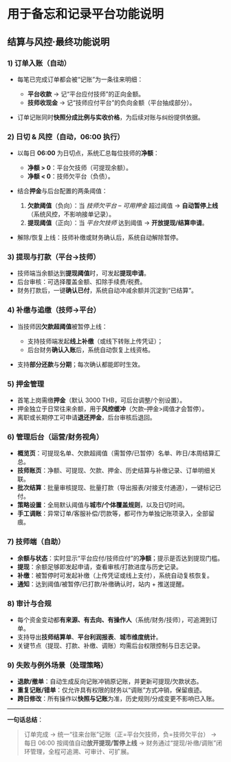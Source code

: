 # 用于备忘和记录平台功能说明

## 结算与风控·最终功能说明

### 1) 订单入账（自动）

* 每笔已完成订单都会被“记账”为一条往来明细：

  * **平台收款** → 记“平台应付技师”的正向金额。
  * **技师收现金** → 记“技师应付平台”的负向金额（平台抽成部分）。
* 订单记账同时**快照分成比例与实收价格**，为后续对账与纠纷提供依据。

### 2) 日切 & 风控（自动，06:00 执行）

* 以每日 **06:00** 为日切点，系统汇总每位技师的**净额**：

  * **净额 > 0**：平台欠技师（可提现余额）。
  * **净额 < 0**：技师欠平台（负债）。
* 结合**押金**与后台配置的两条阈值：

  1. **欠款阈值**（负向）：当 *技师欠平台 – 可用押金* 超过阈值 → **自动暂停上线**（系统风控，不影响接单记录）。
  2. **提现阈值**（正向）：当 *平台欠技师* 达到阈值 → **开放提现/结算申请**。
* 解除/恢复上线：技师补缴或财务确认后，系统自动解除暂停。

### 3) 提现与打款（平台→技师）

* 技师端当余额达到**提现阈值**时，可发起**提现申请**。
* 后台审核：可选择覆盖金额、扣除手续费/税费。
* 财务打款后，一键**确认已付**，系统自动冲减余额并沉淀到“已结算”。

### 4) 补缴与追缴（技师→平台）

* 当技师因**欠款超阈值**被暂停上线：

  * 支持技师端发起**线上补缴**（或线下转账上传凭证）；
  * 后台财务**确认入账**后，系统自动恢复上线资格。
* 支持**部分还款**与**分期**；每次确认都能即时生效。

### 5) 押金管理

* 首笔上岗需缴**押金**（默认 3000 THB，可后台调整/个别设置）。
* 押金独立于日常往来余额，用于**风控缓冲**（欠款–押金>阈值才会暂停）。
* 离职或长期停工可申请**退还押金**，后台审核后退回。

### 6) 管理后台（运营/财务视角）

* **概览页**：可提现名单、欠款超阈值（需暂停/已暂停）名单、昨日/本周结算汇总。
* **技师账页**：净额、可提现、欠款、押金、历史结算与补缴记录、订单明细关联。
* **批次结算**：批量审核提现、批量打款（导出报表/对接支付通道），一键标记已付。
* **策略设置**：全局默认阈值与**城市/个体覆盖规则**，以及日切时间。
* **手工调账**：异常订单/客服补偿/罚款等，都可作为单独记账项录入，全部留痕。

### 7) 技师端（自助）

* **余额与状态**：实时显示“平台应付/技师应付”的**净额**；提示是否达到提现门槛。
* **提现**：余额足够即发起申请，查看审核/打款进度与历史记录。
* **补缴**：被暂停时可发起补缴（上传凭证或线上支付），系统自动复核恢复。
* **通知**：达到阈值/被暂停/已打款/补缴确认时，站内 + 推送提醒。

### 8) 审计与合规

* 每个资金变动都**有来源、有去向、有操作人**（系统/财务/技师），可追溯到订单。
* 支持导出**技师结算单**、**平台利润报表**、**城市维度统计**。
* 关键节点（提现、打款、补缴、调账）均需后台权限控制与日志记录。

### 9) 失败与例外场景（处理策略）

* **退款/撤单**：自动生成反向记账冲销原记账，并更新可提现/欠款状态。
* **重复记账/错单**：仅允许具有权限的财务以“调账”方式冲销，保留痕迹。
* **跨日修改**：所有操作以**快照与记账**为准，历史规则/分成变更不影响已入账。

---

**一句话总结**：

> 订单完成 → 统一“往来台账”记账（正=平台欠技师，负=技师欠平台） → 每日 06:00 按阈值自动**放开提现/暂停上线** → 财务通过“提现/补缴/调账”闭环管理，全程可追溯、可审计、可扩展。
